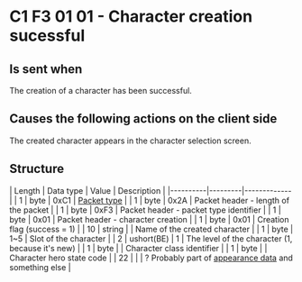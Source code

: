 # C1 F3 01 01 - Character creation sucessful #

## Is sent when ##
The creation of a character has been successful.


## Causes the following actions on the client side ##
The created character appears in the character selection screen.


## Structure ##

|  Length  | Data type | Value | Description |
|----------|---------|-------------|
| 1 | byte | 0xC1   | [Packet type](PacketTypes.md) |
| 1 | byte | 0x2A   | Packet header - length of the packet |
| 1 | byte | 0xF3   | Packet header - packet type identifier |
| 1 | byte | 0x01   | Packet header - character creation |
| 1 | byte | 0x01   | Creation flag (success = 1) |
| 10 | string |     | Name of the created character |
| 1 | byte | 1~5    | Slot of the character |
| 2 | ushort(BE) | 1   | The level of the character (1, because it's new) |
| 1 | byte |    | Character class identifier |
| 1 | byte |    | Character hero state code |
| 22 |     |    | ? Probably part of [appearance data](Appearance.md) and something else |
